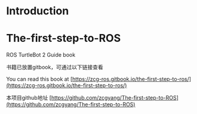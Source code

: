 # Introduction



# The-first-step-to-ROS
ROS TurtleBot 2 Guide book

书籍已放置gitbook，可通过以下链接查看

You can read this book at [https://zcg-ros.gitbook.io/the-first-step-to-ros/](https://zcg-ros.gitbook.io/the-first-step-to-ros/)

本项目github地址 [https://github.com/zcgyang/The-first-step-to-ROS](https://github.com/zcgyang/The-first-step-to-ROS)
